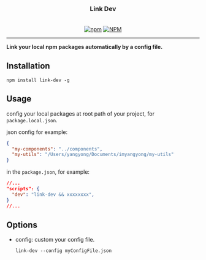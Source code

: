<h3 align="center" style="margin: 30px 0 35px;">Link Dev</h3>

<p align="center">
  <a href="https://www.npmjs.com/package/link-dev"><img alt="npm" src="https://img.shields.io/npm/v/link-dev"></a>
  <a href="https://raw.githubusercontent.com/imyangyong/link-dev/master/LICENSE"><img alt="NPM" src="https://img.shields.io/npm/l/link-dev"></a>
</p>

---

**Link your local npm packages automatically by a config file.**

## Installation

```
npm install link-dev -g
```

## Usage

config your local packages at root path of your project, for `package.local.json`.

json config for example:

```json
{
  "my-components": "../components",
  "my-utils": "/Users/yangyong/Documents/imyangyong/my-utils"
}
```

in the `package.json`, for example:

```json
//...
"scripts": {
  "dev": "link-dev && xxxxxxxx",
}
//...
```

## Options

- config: custom your config file.

  `link-dev --config myConfigFile.json`